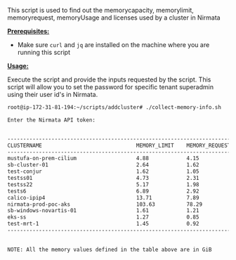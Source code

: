 This script is used to find out the memorycapacity, memorylimit, memoryrequest, memoryUsage and licenses used by a cluster in Nirmata

<ins>**Prerequisites:**</ins>

- Make sure `curl` and `jq` are installed on the machine where you are running this script



<ins>**Usage:**</ins>

Execute the script and provide the inputs requested by the script. This script will allow you to set the password for specific tenant superadmin using their user id's in Nirmata. 

```sh
root@ip-172-31-81-194:~/scripts/addcluster# ./collect-memory-info.sh

Enter the Nirmata API token:


------------------------------------------------------------------------------------------------------------------------
CLUSTERNAME                              MEMORY_LIMIT    MEMORY_REQUEST  MEMORY_CAPACITY MEMORY_USAGE    LICENSES_USED
------------------------------------------------------------------------------------------------------------------------
mustufa-on-prem-cilium                   4.88            4.15            16              7.75            1
sb-cluster-01                            2.64            1.62            8               4.96            1
test-conjur                              1.62            1.05            8               2.52            1
testss01                                 4.73            2.31            8               4.61            1
testss22                                 5.17            1.98            16              4.49            1
tests6                                   6.89            2.92            15              7.06            1
calico-ipip4                             13.71           7.89            52              22.10           2
nirmata-prod-poc-aks                     103.63          78.29           102             32.00           4
sb-windows-novartis-01                   1.61            1.21            12              2.83            1
eks-ss                                   1.27            0.85            4               0.73            1
test-mrt-1                               1.45            0.92            8               0.00            1
------------------------------------------------------------------------------------------------------------------------
                                                                                         TOTAL_LICENSES: 15

NOTE: All the memory values defined in the table above are in GiB

```

